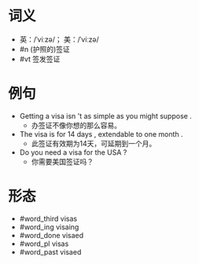 # 词义
- 英：/ˈviːzə/； 美：/ˈviːzə/
- #n (护照的)签证
- #vt 签发签证
# 例句
- Getting a visa isn 't as simple as you might suppose .
	- 办签证不像你想的那么容易。
- The visa is for 14 days , extendable to one month .
	- 此签证有效期为14天，可延期到一个月。
- Do you need a visa for the USA ?
	- 你需要美国签证吗？
# 形态
- #word_third visas
- #word_ing visaing
- #word_done visaed
- #word_pl visas
- #word_past visaed
